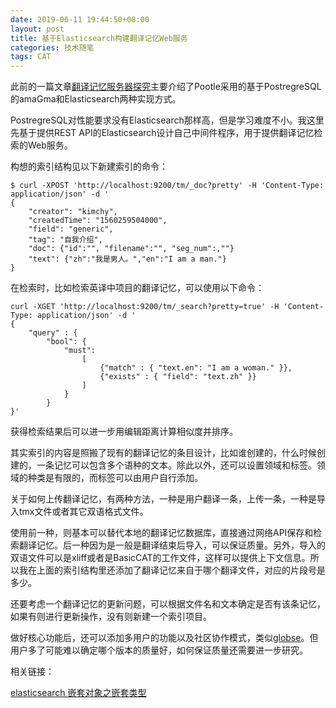 ```yaml
---
date: 2019-06-11 19:44:50+08:00
layout: post
title: 基于Elasticsearch构建翻译记忆Web服务
categories: 技术随笔
tags: CAT
---
```


此前的一篇文章[翻译记忆服务器探究](/exploration-of-translation-memory-servers/)主要介绍了Pootle采用的基于PostregreSQL的amaGma和Elasticsearch两种实现方式。

PostregreSQL对性能要求没有Elasticsearch那样高，但是学习难度不小。我这里先基于提供REST API的Elasticsearch设计自己中间件程序，用于提供翻译记忆检索的Web服务。

构想的索引结构见以下新建索引的命令：

```
$ curl -XPOST 'http://localhost:9200/tm/_doc?pretty' -H 'Content-Type: application/json' -d '
{
    "creator": "kimchy",
    "createdTime": "1560259504000",
    "field": "generic",
    "tag": "自我介绍",
    "doc": {"id":"", "filename":"", "seg_num":,""}
    "text": {"zh":"我是男人。","en":"I am a man."} 
}
```

在检索时，比如检索英译中项目的翻译记忆，可以使用以下命令：

```
curl -XGET 'http://localhost:9200/tm/_search?pretty=true' -H 'Content-Type: application/json' -d '
{
    "query" : {
        "bool": {
            "must":
                [
                    {"match" : { "text.en": "I am a woman." }},
                    {"exists" : { "field": "text.zh" }}
                ]
            }
        }
}'
```

获得检索结果后可以进一步用编辑距离计算相似度并排序。

其实索引的内容是照搬了现有的翻译记忆的条目设计，比如谁创建的，什么时候创建的，一条记忆可以包含多个语种的文本。除此以外，还可以设置领域和标签。领域的种类是有限的，而标签可以由用户自行添加。

关于如何上传翻译记忆，有两种方法，一种是用户翻译一条，上传一条，一种是导入tmx文件或者其它双语格式文件。

使用前一种，则基本可以替代本地的翻译记忆数据库，直接通过网络API保存和检索翻译记忆。后一种因为是一般是翻译结束后导入，可以保证质量。另外，导入的双语文件可以是xliff或者是BasicCAT的工作文件，这样可以提供上下文信息。所以我在上面的索引结构里还添加了翻译记忆来自于哪个翻译文件，对应的片段号是多少。

还要考虑一个翻译记忆的更新问题，可以根据文件名和文本确定是否有该条记忆，如果有则进行更新操作，没有则新建一个索引项目。

做好核心功能后，还可以添加多用户的功能以及社区协作模式，类似[globse](https://zh.glosbe.com/)。但用户多了可能难以确定哪个版本的质量好，如何保证质量还需要进一步研究。

相关链接：

[elasticsearch 嵌套对象之嵌套类型](https://www.cnblogs.com/gmhappy/p/9472382.html)






